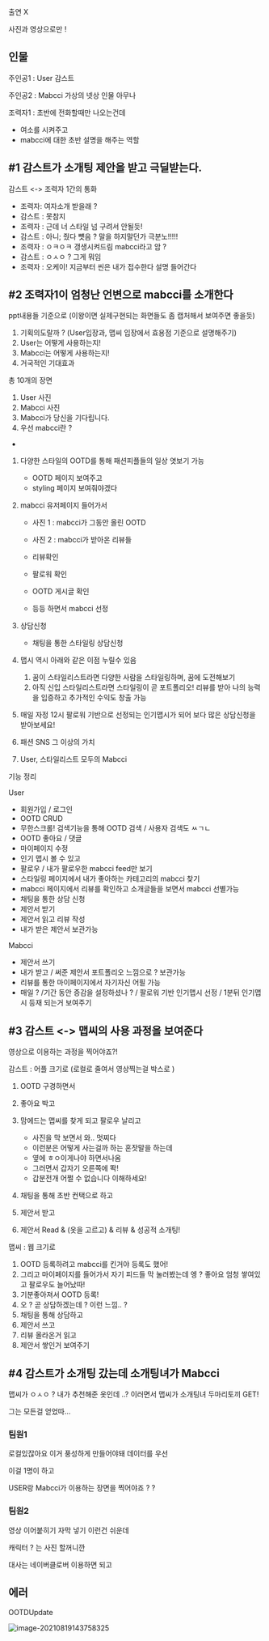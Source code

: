 출연 X 

사진과 영상으로만 !

## 인물



주인공1 : User 감스트

주인공2 :  Mabcci 가상의 넷상 인물 아무나

조력자1 : 초반에 전화할때만 나오는건데 

- 여소를 시켜주고
- mabcci에 대한 초반 설명을 해주는 역할



## #1 감스트가 소개팅 제안을 받고 극딜받는다.

감스트 <-> 조력자 1간의 통화

- 조력자: 여자소개 받을래 ?
- 감스트 : 못참지
- 조력자 : 근데 너 스타일 넘 구려서 안될듯!
- 감스트 : 아니; 줬다 뻇음 ? 말을 하지말던가 극분노!!!!!
- 조력자 : ㅇㅋㅇㅋ 갱생시켜드림  mabcci라고 암 ?
- 감스트 : ㅇㅅㅇ ? 그게 뭐임
- 조력자 : 오케이! 지금부터 씬은 내가 접수한다 설명 들어간다



## #2 조력자1이 엄청난 언변으로 mabcci를 소개한다

ppt내용들 기준으로 (이왕이면 실제구현되는 화면들도 좀 캡처해서 보여주면 좋을듯)

1. 기획의도랄까 ? (User입장과, 맵씨 입장에서 효용점 기준으로 설명해주기)
2. User는 어떻게 사용하는지!
3. Mabcci는 어떻게 사용하는지!
4. 거국적인 기대효과 



총 10개의 장면

1. User 사진
2. Mabcci 사진
3. Mabcci가 당신을 기다립니다.
4. 우선 mabcci란 ?

- 

1. 다양한 스타일의 OOTD를 통해 패션피플들의 일상 엿보기 가능

   - OOTD 페이지 보여주고
   - styling 페이지 보여줘야겠다
2. mabcci 유저페이지 들어가서

   - 사진 1 : mabcci가 그동안 올린 OOTD
   - 사진 2 : mabcci가 받아온 리뷰들

   - 리뷰확인
   - 팔로워 확인
   - OOTD 게시글 확인
   - 등등 하면서 mabcci 선정
3. 상담신청

   - 채팅을 통한 스타일링 상담신청
4. 맵시 역시 아래와 같은 이점 누릴수 있음

   1. 꿈이 스타일리스트라면 다양한 사람을 스타일링하며, 꿈에 도전해보기
   2. 아직 신입 스타일리스트라면 스타일링이 곧 포트폴리오! 리뷰를 받아 나의 능력을 입증하고 추가적인 수익도 창출 가능
5. 매일 자정 12시 팔로워 기반으로 선정되는 인기맵시가 되어 보다 많은 상담신청을 받아보세요!
6. 패션 SNS 그 이상의 가치
7. User, 스타일리스트 모두의 Mabcci 





기능 정리

User

- 회원가입 / 로그인
- OOTD CRUD
- 무한스크롤! 검색기능을 통해 OOTD 검색 / 사용자 검색도 ㅆㄱㄴ
- OOTD 좋아요 / 댓글
- 마이페이지 수정
- 인기 맵시 볼 수 있고
- 팔로우 / 내가 팔로우한 mabcci feed만 보기
- 스타일링 페이지에서 내가 좋아하는 카테고리의 mabcci 찾기
- mabcci 페이지에서 리뷰를 확인하고 소개글들을 보면서 mabcci 선별가능
- 채팅을 통한 상담 신청
- 제안서 받기
- 제안서 읽고 리뷰 작성
- 내가 받은 제안서 보관가능

Mabcci

- 제안서 쓰기
- 내가 받고 / 써준 제안서 포트폴리오 느낌으로 ? 보관가능
- 리뷰를 통한 마이페이지에서 자기자신 어필 가능
- 매일 ? /기간 동안 증감을 설정하셨나 ? / 팔로워 기반 인기맵시 선정 / 1분뒤 인기맵시 등재 되는거 보여주기





## #3 감스트 <-> 맵씨의 사용 과정을 보여준다

영상으로 이용하는 과정을 찍어야죠?!

감스트 : 어플 크기로 (로컬로 줄여서 영상찍는걸 박스로 )

1. OOTD 구경하면서 

1. 좋아요 박고
2. 맘에드는 맵씨를 찾게 되고 팔로우 날리고
   - 사진을 막 보면서 와.. 멋찌다
   - 이런분은 어떻게 사는걸까 하는 혼잣말을 하는데
   - 옆에 ㅎㅇ이게나야 하면서나옴 
   - 그러면서 갑자기 오른쪽에 똭!
   - 갑분전개 어쩔 수 없습니다 이해하세요! 
4. 채팅을 통해 초반 컨택으로 하고 
5. 제안서 받고
6. 제안서 Read & (옷을 고르고) & 리뷰 & 성공적 소개팅!

맵씨 : 웹 크기로

1. OOTD 등록하려고 mabcci를 킨거야 등록도 했어!
2. 그리고 마이페이지를 들어가서 자기 피드들 막 눌러봤는데 엥 ? 좋아요 엄청 쌓여있고 팔로우도 늘어났따!
3. 기분좋아져서 OOTD 등록!
4. 오 ? 곧 상담하겠는데 ? 이런 느낌.. ?
5.  채팅을 통해 상담하고
6. 제안서 쓰고
7. 리뷰 올라온거 읽고
8. 제안서 쌓인거 보여주기



## #4 감스트가 소개팅 갔는데 소개팅녀가 Mabcci

맵씨가 ㅇㅅㅇ ? 내가 추천해준 옷인데 ..? 이러면서 맵씨가 소개팅녀 두마리토끼 GET!

그는 모든걸 얻었따...



###  팀원1

로컬있잖아요 이거 풍성하게 만들어야돼 데이터를 우선

이걸 1명이 하고 

USER랑 Mabcci가 이용하는 장면을 찍어야죠 ? ?



### 팀원2

영상 이어붙히기 자막 넣기 이런건 쉬운데

캐릭터 ? 는 사진 할꺼니깐

대사는 네이버클로버 이용하면 되고







## 에러

OOTDUpdate

![image-20210819143758325](image-20210819143758325.png)